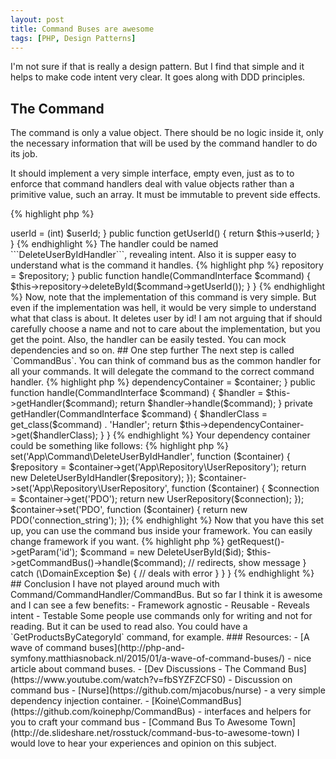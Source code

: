 ```yaml
---
layout: post
title: Command Buses are awesome
tags: [PHP, Design Patterns]
---
```


I'm not sure if that is really a design pattern. But I find that simple and it
helps to make code intent very clear. It goes along with DDD principles.

## The Command

The command is only a value object. There should be no logic inside it, only
the necessary information that will be used by the command handler to do its job.

It should implement a very simple interface, empty even, just as to to enforce
that command handlers deal with value objects rather than a primitive value,
such an array. It must be immutable to prevent side effects.

{% highlight php %}
<?php

namespace App\Command;

interface CommandInterface  {
}
{% endhighlight %}

A command should have a descriptive name to reveal intent, such as
DeleteUserById, ClearCache, or... well, I hope you got the point for I am
running out of ideas right now.

## The Command Handler

The command handler is the responsible class for executing (or handling) the command.
Think of it as a "action", or service if you will. As such, it must be immutable.

It also has a very simple interface.

{% highlight php %}
<?php

namespace App\Command;

interface CommandHandlerInterface  {
    public function handle(CommandInterface $command);
}
{% endhighlight %}

## Usage example

Every command should have a respective command handler. The relationship should
be one-to-one. Suppose we want to delete a user by id.


We would name our command according to what we want to do. So ```DeleteUserById```
would be a super awesome name.

{% highlight php %}
<?php

namespace App\Command;

class DeleteUserById implements CommandInterface
{
    private $userId;

    public function __construct($userId)
    {
        $this->userId = (int) $userId;
    }


    public function getUserId()
    {
        return $this->userId;
    }
}
{% endhighlight %}

The handler could be named ```DeleteUserByIdHandler```, revealing intent. Also
it is supper easy to understand what is the command it handles.

{% highlight php %}
<?php

namespace App\Command;

use App\Repository\UserRepository;

class DeleteUserByIdHandler implements CommandHandlerInterface
{
    private $repository;

    public function __construct(UserRepository $repository)
    {
        $this->repository = $repository;
    }


    public function handle(CommandInterface $command)
    {
        $this->repository->deleteById($command->getUserId());
    }
}
{% endhighlight %}

Now, note that the implementation of this command is very simple. But even if
the implementation was hell, it would be very simple to understand what that
class is about. It deletes user by id! I am not arguing that if should
carefully choose a name and not to care about the implementation, but you get
the point.

Also, the handler can be easily tested. You can mock dependencies and so on.

## One step further

The next step is called `CommandBus`. You can think of command bus as the
common handler for all your commands. It will delegate the command to the
correct command handler.

{% highlight php %}
<?php

namespace App\Command;

use Nurse\Container;

class CommandBus implements CommandHandlerInterface
{
    private $dependencyContainer;

    public function __construct(Container $container)
    {
        $this->dependencyContainer = $container;
    }


    public function handle(CommandInterface $command)
    {
        $handler = $this->getHandler($command);

        return $handler->handle($command);
    }

    private getHandler(CommandInterface $command)
    {
        $handlerClass = get_class($command) . 'Handler';

        return $this->dependencyContainer->get($handlerClass);
    }
}
{% endhighlight %}

Your dependency container could be something like follows:

{% highlight php %}
<?php

use App\Command\DeleteUserByIdHandler;
use App\Repository\UserRepository;
use PDO;

$container = new Nurse\Container();

$container->set('App\Command\DeleteUserByIdHandler', function ($container) {
    $repository = $container->get('App\Repository\UserRepository');

    return new DeleteUserByIdHandler($repository);
});

$container->set('App\Repository\UserRepository', function ($container) {
    $connection = $container->get('PDO');

    return new UserRepository($connection);
});

$container->set('PDO', function ($container) {
    return new PDO('connection_string');
});
{% endhighlight %}

Now that you have this set up, you can use the command bus inside your
framework. You can easily change framework if you want.

{% highlight php %}
<?php

namespace App\Controller;

use App\Controller\BaseController;
use App\Command\DeleteUserById;

class UsersController extends BaseController
{
    public function deleteAction()
    {
        try {
            $id = $this->getRequest()->getParam('id');
            $command = new DeleteUserById($id);
            $this->getCommandBus()->handle($command);

            // redirects, show message
        } catch (\DomainException $e) {
            // deals with error
        }
    }
}
{% endhighlight %}


## Conclusion

I have not played around much with Command/CommandHandler/CommandBus. But so far
I think it is awesome and I can see a few benefits:

- Framework agnostic
- Reusable
- Reveals intent
- Testable

Some people use commands only for writing and not for reading. But it can be
used to read also. You could have a `GetProductsByCategoryId` command, for
example.

### Resources:

- [A wave of command buses](http://php-and-symfony.matthiasnoback.nl/2015/01/a-wave-of-command-buses/) - nice article about command buses.
- [Dev Discussions - The Command Bus](https://www.youtube.com/watch?v=fbSYZFZCFS0) - Discussion on command bus
- [Nurse](https://github.com/mjacobus/nurse) - a very simple dependency injection container.
- [Koine\CommandBus](https://github.com/koinephp/CommandBus) - interfaces and helpers for you to craft your command bus
- [Command Bus To Awesome Town](http://de.slideshare.net/rosstuck/command-bus-to-awesome-town)

I would love to hear your experiences and opinion on this subject.
